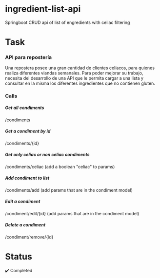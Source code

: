 # ingredient-list-api
Springboot CRUD api of list of engredients with celiac filtering

# Task

### API para repostería

Una repostera posee una gran cantidad de clientes celíacos, para quienes realiza diferentes viandas semanales. Para poder mejorar su trabajo, necesita del desarrollo de una API que le permita cargar a una lista y consultar en la misma los diferentes ingredientes que no contienen gluten.

### Calls

##### Get all condiments

/condiments

##### Get a condiment by id

/condiments/{id}

##### Get only celiac or non celiac condiments

/condiments/celiac (add a boolean "celiac" to params)

##### Add condiment to list

/condiments/add (add params that are in the condiment model)

##### Edit a condiment

/condiment/edit/{id} (add params that are in the condiment model)

##### Delete a condiment

/condiment/remove/{id}

# Status 

:heavy_check_mark: Completed
